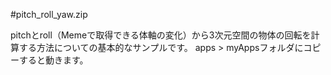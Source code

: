 #pitch_roll_yaw.zip

pitchとroll（Memeで取得できる体軸の変化）から3次元空間の物体の回転を計算する方法についての基本的なサンプルです。
apps > myAppsフォルダにコピーすると動きます。





